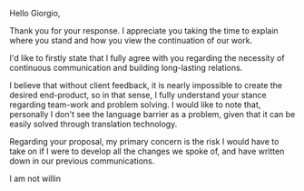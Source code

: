 Hello Giorgio,

Thank you for your response. I appreciate you taking the time to explain where you stand and how you view the continuation of our work.

I'd like to firstly state that I fully agree with you regarding the necessity of continuous communication and building long-lasting relations. 

I believe that without client feedback, it is nearly impossible to create the desired end-product, so in that sense, I fully understand your stance regarding team-work and problem solving. I would like to note that, personally I don't see the language barrier as a problem, given that it can be easily solved through translation technology. 

Regarding your proposal, my primary concern is the risk I would have to take on if I were to develop all the changes we spoke of, and have written down in our previous communications. 

I am not willin

